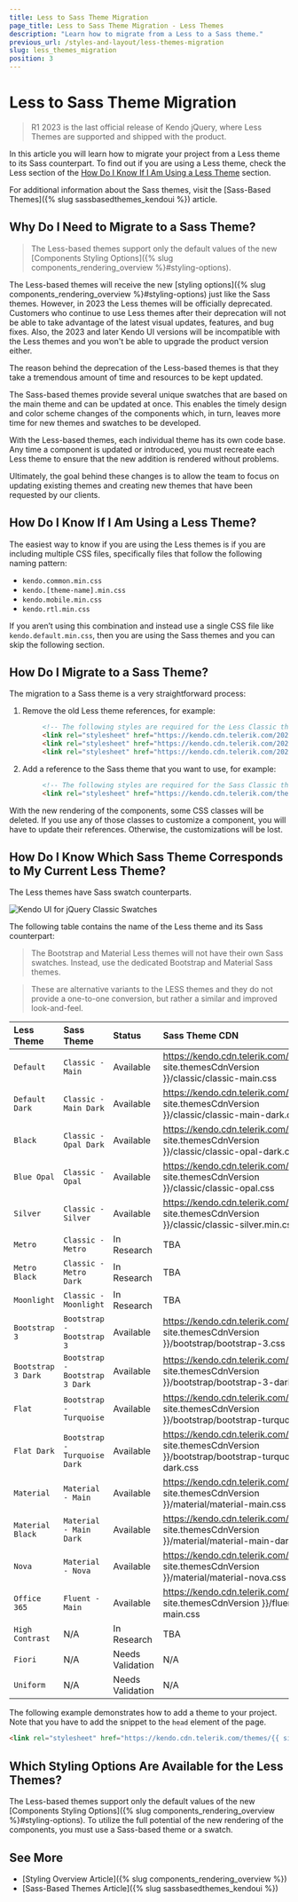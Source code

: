 ```yaml
---
title: Less to Sass Theme Migration
page_title: Less to Sass Theme Migration - Less Themes
description: "Learn how to migrate from a Less to a Sass theme."
previous_url: /styles-and-layout/less-themes-migration
slug: less_themes_migration
position: 3
---
```


# Less to Sass Theme Migration

> R1 2023 is the last official release of Kendo jQuery, where Less Themes are supported and shipped with the product.

In this article you will learn how to migrate your project from a Less theme to its Sass counterpart. To find out if you are using a Less theme, check the Less section of the [How Do I Know If I Am Using a Less Theme](#how-do-i-know-if-i-am-using-a-less-theme) section.

For additional information about the Sass themes, visit the [Sass-Based Themes]({% slug sassbasedthemes_kendoui %}) article.

## Why Do I Need to Migrate to a Sass Theme?

> The Less-based themes support only the default values of the new [Components Styling Options]({% slug components_rendering_overview %}#styling-options).

The Less-based themes will receive the new [styling options]({% slug components_rendering_overview %}#styling-options) just like the Sass themes. However, in 2023 the Less themes will be officially deprecated. Customers who continue to use Less themes after their deprecation will not be able to take advantage of the latest visual updates, features, and bug fixes. Also, the 2023 and later Kendo UI versions will be incompatible with the Less themes and you won't be able to upgrade the product version either.

The reason behind the deprecation of the Less-based themes is that they take a tremendous amount of time and resources to be kept updated.

The Sass-based themes provide several unique swatches that are based on the main theme and can be updated at once. This enables the timely design and color scheme changes of the components which, in turn, leaves more time for new themes and swatches to be developed.

With the Less-based themes, each individual theme has its own code base. Any time a component is updated or introduced, you must recreate each Less theme to ensure that the new addition is rendered without problems.

Ultimately, the goal behind these changes is to allow the team to focus on updating existing themes and creating new themes that have been requested by our clients.

## How Do I Know If I Am Using a Less Theme?

The easiest way to know if you are using the Less themes is if you are including multiple CSS files, specifically files that follow the following naming pattern:

- `kendo.common.min.css`
- `kendo.[theme-name].min.css`
- `kendo.mobile.min.css`
- `kendo.rtl.min.css`

If you aren’t using this combination and instead use a single CSS file like `kendo.default.min.css`, then you are using the Sass themes and you can skip the following section.

## How Do I Migrate to a Sass Theme?

The migration to a Sass theme is a very straightforward process:

1. Remove the old Less theme references, for example:

   ```html
        <!-- The following styles are required for the Less Classic theme. -->
        <link rel="stylesheet" href="https://kendo.cdn.telerik.com/2022.1.119/styles/kendo.common.min.css" />
        <link rel="stylesheet" href="https://kendo.cdn.telerik.com/2022.1.119/styles/kendo.default.min.css" />
        <link rel="stylesheet" href="https://kendo.cdn.telerik.com/2022.1.119/styles/kendo.default.mobile.min.css" />
   ```

1. Add a reference to the Sass theme that you want to use, for example:

   ```html
        <!-- The following styles are required for the Sass Classic theme. -->
        <link rel="stylesheet" href="https://kendo.cdn.telerik.com/themes/{{ site.themesCdnVersion }}/default/default-main.css" />
   ```

With the new rendering of the components, some CSS classes will be deleted. If you use any of those classes to customize a component, you will have to update their references. Otherwise, the customizations will be lost.

## How Do I Know Which Sass Theme Corresponds to My Current Less Theme?

The Less themes have Sass swatch counterparts.

![Kendo UI for jQuery Classic Swatches](../images/theme-builder-classic-swatches.png)

The following table contains the name of the Less theme and its Sass counterpart:

> The Bootstrap and Material Less themes will not have their own Sass swatches. Instead, use the dedicated Bootstrap and Material Sass themes.

> These are alternative variants to the LESS themes and they do not provide a one-to-one conversion, but rather a similar and improved look-and-feel.

| Less Theme   | Sass Theme | Status | Sass Theme CDN
|:---         |:---        |:---        |:---
| `Default` | `Classic - Main` | Available | https://kendo.cdn.telerik.com/themes/{{ site.themesCdnVersion }}/classic/classic-main.css |
| `Default Dark` | `Classic - Main Dark` | Available | https://kendo.cdn.telerik.com/themes/{{ site.themesCdnVersion }}/classic/classic-main-dark.css |
| `Black` | `Classic - Opal Dark` | Available | https://kendo.cdn.telerik.com/themes/{{ site.themesCdnVersion }}/classic/classic-opal-dark.css |
| `Blue Opal` | `Classic - Opal` | Available | https://kendo.cdn.telerik.com/themes/{{ site.themesCdnVersion }}/classic/classic-opal.css |
| `Silver` | `Classic - Silver` | Available | https://kendo.cdn.telerik.com/themes/{{ site.themesCdnVersion }}/classic/classic-silver.min.css |
| `Metro` | `Classic - Metro` | In Research | TBA |
| `Metro Black` | `Classic - Metro Dark` | In Research | TBA |
| `Moonlight` | `Classic - Moonlight` | In Research | TBA |
| `Bootstrap 3` | `Bootstrap - Bootstrap 3` | Available | https://kendo.cdn.telerik.com/themes/{{ site.themesCdnVersion }}/bootstrap/bootstrap-3.css |
| `Bootstrap 3 Dark` | `Bootstrap - Bootstrap 3 Dark` | Available | https://kendo.cdn.telerik.com/themes/{{ site.themesCdnVersion }}/bootstrap/bootstrap-3-dark.css |
| `Flat` | `Bootstrap - Turquoise` | Available | https://kendo.cdn.telerik.com/themes/{{ site.themesCdnVersion }}/bootstrap/bootstrap-turquoise.css |
| `Flat Dark` | `Bootstrap - Turquoise Dark` | Available | https://kendo.cdn.telerik.com/themes/{{ site.themesCdnVersion }}/bootstrap/bootstrap-turquoise-dark.css |
| `Material` | `Material - Main` | Available | https://kendo.cdn.telerik.com/themes/{{ site.themesCdnVersion }}/material/material-main.css |
| `Material Black` | `Material - Main Dark` | Available | https://kendo.cdn.telerik.com/themes/{{ site.themesCdnVersion }}/material/material-main-dark.css |
| `Nova` | `Material - Nova` | Available | https://kendo.cdn.telerik.com/themes/{{ site.themesCdnVersion }}/material/material-nova.css |
| `Office 365` | `Fluent - Main` | Available | https://kendo.cdn.telerik.com/themes/{{ site.themesCdnVersion }}/fluent/fluent-main.css |
| `High Contrast` | N/A | In Research | TBA |
| `Fiori` | N/A | Needs Validation | N/A |
| `Uniform` | N/A | Needs Validation | N/A |

The following example demonstrates how to add a theme to your project. Note that you have to add the snippet to the `head` element of the page.

```html
<link rel="stylesheet" href="https://kendo.cdn.telerik.com/themes/{{ site.themesCdnVersion }}/classic/classic-main.css" />
```

## Which Styling Options Are Available for the Less Themes?

The Less-based themes support only the default values of the new [Components Styling Options]({% slug components_rendering_overview %}#styling-options). To utilize the full potential of the new rendering of the components, you must use a Sass-based theme or a swatch.

## See More

* [Styling Overview Article]({% slug components_rendering_overview %})
* [Sass-Based Themes Article]({% slug sassbasedthemes_kendoui %})
